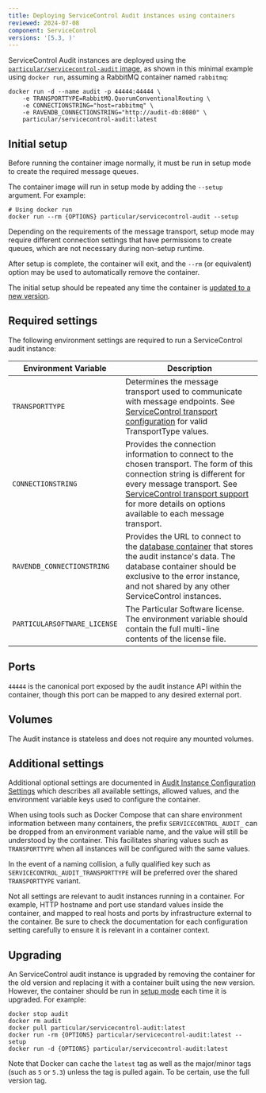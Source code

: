```yaml
---
title: Deploying ServiceControl Audit instances using containers
reviewed: 2024-07-08
component: ServiceControl
versions: '[5.3, )'
---
```


ServiceControl Audit instances are deployed using the [`particular/servicecontrol-audit` image](https://hub.docker.com/r/particular/servicecontrol-audit), as shown in this minimal example using `docker run`, assuming a RabbitMQ container named `rabbitmq`:

```shell
docker run -d --name audit -p 44444:44444 \
    -e TRANSPORTTYPE=RabbitMQ.QuorumConventionalRouting \
    -e CONNECTIONSTRING="host=rabbitmq" \
    -e RAVENDB_CONNECTIONSTRING="http://audit-db:8080" \
    particular/servicecontrol-audit:latest
```
## Initial setup

Before running the container image normally, it must be run in setup mode to create the required message queues.

The container image will run in setup mode by adding the `--setup` argument. For example:

```shell
# Using docker run
docker run --rm {OPTIONS} particular/servicecontrol-audit --setup
```

Depending on the requirements of the message transport, setup mode may require different connection settings that have permissions to create queues, which are not necessary during non-setup runtime.

After setup is complete, the container will exit, and the `--rm` (or equivalent) option may be used to automatically remove the container.

The initial setup should be repeated any time the container is [updated to a new version](#upgrading).

## Required settings

The following environment settings are required to run a ServiceControl audit instance:

| Environment Variable | Description |
|-|-|
| `TRANSPORTTYPE` | Determines the message transport used to communicate with message endpoints. See [ServiceControl transport configuration](/servicecontrol/transports.md) for valid TransportType values. |
| `CONNECTIONSTRING` | Provides the connection information to connect to the chosen transport. The form of this connection string is different for every message transport. See [ServiceControl transport support](/servicecontrol/transports.md) for more details on options available to each message transport. |
| `RAVENDB_CONNECTIONSTRING` | Provides the URL to connect to the [database container](/servicecontrol/ravendb/deployment/containers.md) that stores the audit instance's data. The database container should be exclusive to the error instance, and not shared by any other ServiceControl instances. |
| `PARTICULARSOFTWARE_LICENSE` | The Particular Software license. The environment variable should contain the full multi-line contents of the license file. |

## Ports

`44444` is the canonical port exposed by the audit instance API within the container, though this port can be mapped to any desired external port.

## Volumes

The Audit instance is stateless and does not require any mounted volumes.

## Additional settings

Additional optional settings are documented in [Audit Instance Configuration Settings](/servicecontrol/audit-instances/configuration.md) which describes all available settings, allowed values, and the environment variable keys used to configure the container.

When using tools such as Docker Compose that can share environment information between many containers, the prefix `SERVICECONTROL_AUDIT_` can be dropped from an environment variable name, and the value will still be understood by the container. This facilitates sharing values such as `TRANSPORTTYPE` when all instances will be configured with the same values.

In the event of a naming collision, a fully qualified key such as `SERVICECONTROL_AUDIT_TRANSPORTTYPE` will be preferred over the shared `TRANSPORTTYPE` variant.

Not all settings are relevant to audit instances running in a container. For example, HTTP hostname and port use standard values inside the container, and mapped to real hosts and ports by infrastructure external to the container. Be sure to check the documentation for each configuration setting carefully to ensure it is relevant in a container context.

## Upgrading

An ServiceControl audit instance is upgraded by removing the container for the old version and replacing it with a container built using the new version. However, the container should be run in [setup mode](#initial-setup) each time it is upgraded. For example:

```shell
docker stop audit
docker rm audit
docker pull particular/servicecontrol-audit:latest
docker run -rm {OPTIONS} particular/servicecontrol-audit:latest --setup
docker run -d {OPTIONS} particular/servicecontrol-audit:latest
```

Note that Docker can cache the `latest` tag as well as the major/minor tags (such as `5` or `5.3`) unless the tag is pulled again. To be certain, use the full version tag.